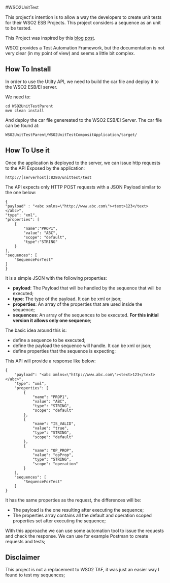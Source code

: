 #WSO2UnitTest

This project's intention is to allow a way the developers to create unit tests for their WSO2 ESB Projects. 
This project considers a sequence as an unit to be tested. 

This Project was inspired by this [blog post](http://rogervdkimmenade.blogspot.com/2016/08/wso2-esb-design-for-testability.html). 

WSO2 provides a Test Automation Framework, but the documentation is not very clear (in my point of view) and seems a little bit complex.

## How To Install

In order to use the Utilty API, we need to build the car file and deploy it to the WSO2 ESB/EI server.

We need to:

   
	cd WSO2UnitTestParent
	mvn clean install
	
And deploy the car file genereated to the WSO2 ESB/EI Server.
The car file can be found at:

	WSO2UnitTestParent/WSO2UnitTestCompositApplication/target/
	
## How To Use it

Once the application is deployed to the server, we can issue http requests to the API Exposed by the application:

	http://[serverhost]:8280/unittest/test
	

The API expects only HTTP POST requests with a JSON Payload similar to the one below:

	{
    "payload" : "<abc xmlns=\"http://www.abc.com\"><text>123</text></abc>",
    "type": "xml",
    "properties": [
        {
            "name":"PROP1",
            "value": "ABC",
            "scope": "default",
            "type":"STRING"
        }
    ],
    "sequences": [
        "SequenceForTest"
    ]
	}

	
It is a simple JSON with the following properties:

* **payload**: The Payload that will be handled by the sequence that will be executed;
* **type**: The type of the payload. It can be xml or json;
* **properties**: An array of the properties that are used inside the sequence;
* **sequences**: An array of the sequences to be executed. **For this initial version it allows only one sequence**; 


The basic idea around this is:

* define a sequence to be executed;
* define the payload the sequence will handle. It can be xml or json;
* define properties that the sequence is expecting;

This API will provide a response like below:

	{
	    "payload": "<abc xmlns=\"http://www.abc.com\"><text>123</text></abc>",
	    "type": "xml",
	    "properties": [
	        {
	            "name": "PROP1",
	            "value": "ABC",
	            "type": "STRING",
	            "scope": "default"
	        },
	        {
	            "name": "IS_VALID",
	            "value": "true",
	            "type": "STRING",
	            "scope": "default"
	        },
	        {
	            "name": "OP_PROP",
	            "value": "opProp",
	            "type": "STRING",
	            "scope": "operation"
	        }
	    ],
	    "sequences": [
	        "SequenceForTest"
	    ]
	}
	

It has the same properties as the request, the differences will be:

* The payload is the one resulting after executing the sequence;
* The properties array contains all the default and operation scoped properties set after executing the sequence;


With this approache we can use some automation tool to issue the requests and check the response.
We can use for example Postman to create requests and tests;


## Disclaimer

This project is not a replacement to WSO2 TAF, it was just an easier way I found to test my sequences;